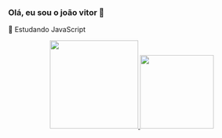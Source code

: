 ###   Olá, eu sou o joão vitor 👻


🌱 Estudando JavaScript 

<div align = "center">
   <a href="https://github.com/joaovitor001">
     <img height = "180em" src = "https://github-readme-stats.vercel.app/api?username=joaovitor001&show_icons=true&theme=dracula&include_all_commits=true&count_private=true" />
      <img height = "150em" src = "https://github-readme-stats.vercel.app/api/top-langs/?username=joaovitor001&layout=compact&langs_count=168theme=dracula"/>
      </div>

      

